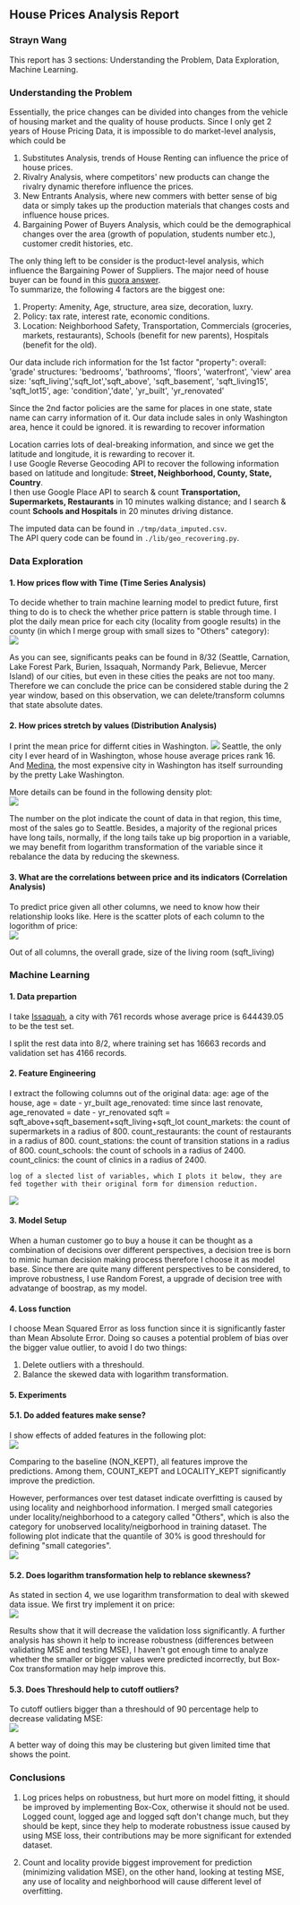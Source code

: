
## House Prices Analysis Report

### Strayn Wang

This report has 3 sections: Understanding the Problem, Data Exploration, Machine Learning.


### Understanding the Problem
Essentially, the price changes can be divided into changes from the vehicle of housing market and the quality of house products.
Since I only get 2 years of House Pricing Data, it is impossible to do market-level analysis, which could be 
1) Substitutes Analysis, trends of House Renting can influence the price of house prices. 
2) Rivalry Analysis, where competitors' new products can change the rivalry dynamic therefore influence the prices.
3) New Entrants Analysis, where new commers with better sense of big data or simply takes up the production materials that changes costs and influence house prices. 
4) Bargaining Power of Buyers Analysis, which could be the demographical changes over the area (growth of population, students number etc.), customer credit histories, etc. 

The only thing left to be consider is the product-level analysis, which influence the Bargaining Power of Suppliers. The major need of house buyer can be found in this [quora answer](https://www.quora.com/What-factors-affect-real-estate-prices).  
To summarize, the following 4 factors are the biggest one:
1. Property: Amenity, Age, structure, area size, decoration, luxry.
2. Policy: tax rate, interest rate, economic conditions.
3. Location: Neighborhood Safety, Transportation, Commercials (groceries, markets, restaurants), Schools (benefit for new parents), Hospitals (benefit for the old).

Our data include rich information for the 1st factor "property":
    overall: 'grade'
    structures: 'bedrooms', 'bathrooms', 'floors', 'waterfront', 'view'
    area size: 'sqft_living','sqft_lot','sqft_above', 'sqft_basement', 'sqft_living15', 'sqft_lot15', 
    age: 'condition','date', 'yr_built', 'yr_renovated'

Since the 2nd factor policies are the same for places in one state, state name can carry information of it. Our data include sales in only Washington area, hence it could be ignored.
it is rewarding to recover information

Location carries lots of deal-breaking information, and since we get the latitude and longitude, it is rewarding to recover it.   
I use Google Reverse Geocoding API to recover the following information based on latitude and longitude: **Street, Neighborhood, County, State, Country**.  
I then use Google Place API to search & count **Transportation, Supermarkets, Restaurants** in 10 minutes walking distance; and I search & count **Schools and Hospitals** in 20 minutes driving distance.  

The imputed data can be found in ```./tmp/data_imputed.csv```.   
The API query code can be found in ```./lib/geo_recovering.py```.

### Data Exploration


#### 1. How prices flow with Time (Time Series Analysis)
To decide whether to train machine learning model to predict future, first thing to do is to check the whether price pattern is stable through time. I plot the daily mean price for each city (locality from google results) in the county (in which I merge group with small sizes to "Others" category):   
![](./visualize/time_series_price_by_locality.png) 

As you can see, significants peaks can be found in 8/32 (Seattle, Carnation, Lake Forest Park, Burien, Issaquah, Normandy Park, Believue, Mercer Island) of our cities, but even in these cities the peaks are not too many.
Therefore we can conclude the price can be considered stable during the 2 year window, based on this observation, we can delete/transform columns that state absolute dates.

#### 2. How prices stretch by values (Distribution Analysis)
I print the mean price for differnt cities in Washington. 
![](./visualize/reginoal_price.png)
Seattle, the only city I ever heard of in Washington, whose house average prices rank 16. And [Medina](https://en.wikipedia.org/wiki/Medina,_Washington), the most expensive city in Washington has itself surrounding by the pretty Lake Washington.   

More details can be found in the following density plot:  
![](./visualize/density_price_by_locality.png)

The number on the plot indicate the count of data in that region, this time, most of the sales go to Seattle. Besides, a majority of the regional prices have long tails, normally, if the long tails take up big proportion in a variable, we may benefit from logarithm transformation of the variable since it rebalance the data by reducing the skewness.

#### 3. What are the correlations between price and its indicators (Correlation Analysis)  
To predict price given all other columns, we need to know how their relationship looks like. Here is the scatter plots of each column to the logorithm of price:    
![](./visualize/scatter_all_by_log_price.png)

Out of all columns, the overall grade, size of the living room (sqft_living)


### Machine Learning

#### 1. Data prepartion
I take [Issaquah](https://en.wikipedia.org/wiki/Issaquah,_Washington), a city with 761 records whose average price is 644439.05 to be the test set.

I split the rest data into 8/2, where training set has 16663 records and validation set has 4166 records.

#### 2. Feature Engineering
I extract the following columns out of the original data:
    age: age of the house, age = date - yr_built
    age_renovated: time since last renovate, age_renovated = date - yr_renovated
    sqft = sqft_above+sqft_basement+sqft_living+sqft_lot
    count_markets: the count of supermarkets in a radius of 800. 
    count_restaurants: the count of restaurants in a radius of 800. 
    count_stations: the count of transition stations in a radius of 800. 
    count_schools: the count of schools in a radius of 2400. 
    count_clinics: the count of clinics in a radius of 2400. 

    log of a slected list of variables, which I plots it below, they are fed together with their original form for dimension reduction.    
![](/home/nyartsgnaw/pyproject/pingan-takehome/visualize/density_compare_log.png)

#### 3. Model Setup
When a human customer go to buy a house it can be thought as a combination of decisions over different perspectives, a decision tree is born to mimic human decision making process therefore I choose it as model base. Since there are quite many different perspectives to be considered, to improve robustness, I use Random Forest, a upgrade of decision tree with advatange of boostrap, as my model.  

#### 4. Loss function
I choose Mean Squared Error as loss function since it is significantly faster than Mean Absolute Error. Doing so causes a potential problem of bias over the bigger value outlier, to avoid I do two things:
1) Delete outliers with a threshould.  
2) Balance the skewed data with logarithm transformation.

#### 5. Experiments

#### 5.1. Do added features make sense?
I show effects of added features in the following plot:  
![](./experiments/comparison_added_features.png)

Comparing to the baseline (NON_KEPT), all features improve the predictions.
Among them, COUNT_KEPT and LOCALITY_KEPT significantly improve the prediction. 

However, performances over test dataset indicate overfitting is caused by using locality and neighborhood information. I merged small categories under locality/neighborhood to a category called "Others", which is also the category for unobserved locality/neigborhood in training dataset. The following plot indicate that the quantile of 30% is good threshould for defining "small categories".  
![](./experiments/scatter_threshould_categorical.png)

#### 5.2. Does logarithm transformation help to reblance skewness?
As stated in section 4, we use logarithm transformation to deal with skewed data issue. We first try implement it on price:  
![](./experiments/log_price_vs_price.png)

Results show that it will decrease the validation loss significantly. A further analysis has shown it help to increase robustness (differences between validating MSE and testing MSE), I haven't got enough time to analyze whether the smaller or bigger values were predicted incorrectly, but Box-Cox transformation may help improve this.

#### 5.3. Does Threshould help to cutoff outliers?
To cutoff outliers bigger than a threshould of 90 percentage help to decrease validating MSE:  
![](./experiments/scatter_threshould_numeric.png)

A better way of doing this may be clustering but given limited time that shows the point.  


### Conclusions
1. Log prices helps on robustness, but hurt more on model fitting, it should be improved by implementing Box-Cox, otherwise it should not be used.  
Logged count, logged age and logged sqft don't change much, but they should be kept, since they help to moderate robustness issue caused by using MSE loss, their contributions may be more significant for extended dataset.

2. Count and locality provide biggest improvement for prediction (minimizing validation MSE), on the other hand, looking at testing MSE, any use of locality and neighborhood will cause different level of overfitting.

